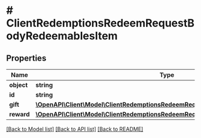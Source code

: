 # # ClientRedemptionsRedeemRequestBodyRedeemablesItem

## Properties

Name | Type | Description | Notes
------------ | ------------- | ------------- | -------------
**object** | **string** |  | [optional]
**id** | **string** |  | [optional]
**gift** | [**\OpenAPI\Client\Model\ClientRedemptionsRedeemRequestBodyRedeemablesItemGift**](ClientRedemptionsRedeemRequestBodyRedeemablesItemGift.md) |  | [optional]
**reward** | [**\OpenAPI\Client\Model\ClientRedemptionsRedeemRequestBodyRedeemablesItemReward**](ClientRedemptionsRedeemRequestBodyRedeemablesItemReward.md) |  | [optional]

[[Back to Model list]](../../README.md#models) [[Back to API list]](../../README.md#endpoints) [[Back to README]](../../README.md)
